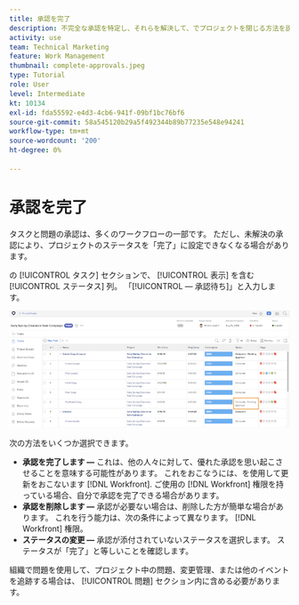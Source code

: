 ```yaml
---
title: 承認を完了
description: 不完全な承認を特定し、それらを解決して、でプロジェクトを閉じる方法を説明します。 [!DNL  Workfront].
activity: use
team: Technical Marketing
feature: Work Management
thumbnail: complete-approvals.jpeg
type: Tutorial
role: User
level: Intermediate
kt: 10134
exl-id: fda55592-e4d3-4cb6-941f-09bf1bc76bf6
source-git-commit: 58a545120b29a5f492344b89b77235e548e94241
workflow-type: tm+mt
source-wordcount: '200'
ht-degree: 0%

---
```


# 承認を完了

タスクと問題の承認は、多くのワークフローの一部です。 ただし、未解決の承認により、プロジェクトのステータスを「完了」に設定できなくなる場合があります。

の [!UICONTROL タスク] セクションで、 [!UICONTROL 表示] を含む [!UICONTROL ステータス] 列。 「[!UICONTROL  — 承認待ち]」と入力します。

![不完全な承認を示すプロジェクト](assets/planner-fund-approval-pending.png)

次の方法をいくつか選択できます。

* **承認を完了します —** これは、他の人々に対して、優れた承認を思い起こさせることを意味する可能性があります。 これをおこなうには、を使用して更新をおこないます [!DNL Workfront]. ご使用の [!DNL Workfront] 権限を持っている場合、自分で承認を完了できる場合があります。
* **承認を削除します —** 承認が必要ない場合は、削除した方が簡単な場合があります。 これを行う能力は、次の条件によって異なります。 [!DNL Workfront] 権限。
* **ステータスの変更 —** 承認が添付されていないステータスを選択します。 ステータスが「完了」と等しいことを確認します。

組織で問題を使用して、プロジェクト中の問題、変更管理、または他のイベントを追跡する場合は、 [!UICONTROL 問題] セクション内に含める必要があります。
